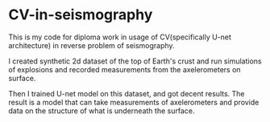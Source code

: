 # CV-in-seismography
This is my code for diploma work in usage of CV(specifically U-net architecture) in reverse problem of seismography.

I created synthetic 2d dataset of the top of Earth's crust and run simulations of explosions and recorded measurements from the axelerometers on surface. 

Then I trained U-net model on this dataset, and got decent results. The result is a model that can take measurements of axelerometers and provide data on the structure of what is underneath the surface.
